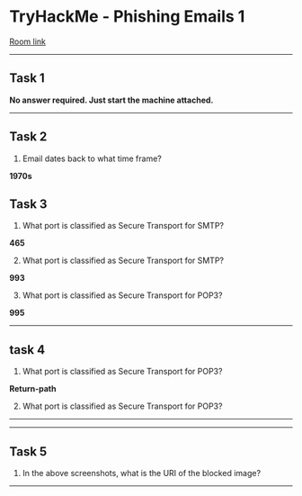 # TryHackMe - Phishing Emails 1

[Room link](https://tryhackme.com/room/phishingemails1tryoe)

---

## Task 1 

**No answer required. Just start the machine attached.**

---

## Task 2

1. Email dates back to what time frame? 

**1970s**

## Task 3

1. What port is classified as Secure Transport for SMTP?

**465**

2. What port is classified as Secure Transport for SMTP?

**993**

3. What port is classified as Secure Transport for POP3?

**995**

---

## task 4

1. What port is classified as Secure Transport for POP3?

**Return-path**

2. What port is classified as Secure Transport for POP3?

****

---

## Task 5 

1. In the above screenshots, what is the URI of the blocked image?

****
